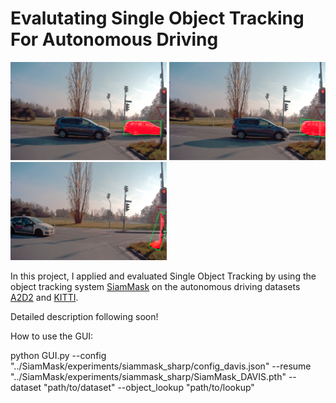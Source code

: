 # Evalutating Single Object Tracking For Autonomous Driving

<img src="tracker_jumps.png" width="250" /> <img src="tracker_jumps2.png" width="250" /> <img src="tracker_jumps3.png" width="250" />

In this project, I applied and evaluated Single Object Tracking by using the object tracking system [SiamMask](https://github.com/foolwood/SiamMask) on the autonomous driving datasets [A2D2](https://www.a2d2.audi/a2d2/en.html) and [KITTI](http://www.cvlibs.net/datasets/kitti/).

Detailed description following soon!



How to use the GUI: 

python GUI.py --config "../SiamMask/experiments/siammask_sharp/config_davis.json" --resume "../SiamMask/experiments/siammask_sharp/SiamMask_DAVIS.pth" --dataset "path/to/dataset" --object_lookup "path/to/lookup"
